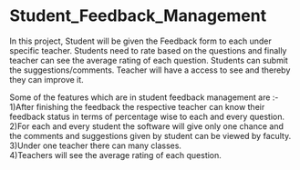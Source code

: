 # Student_Feedback_Management
In this project, Student will be given the Feedback form to each under specific teacher. Students need to rate based on the questions and finally teacher can see the average rating of each question. Students can submit the suggestions/comments. Teacher will have a access to see and thereby they can improve it.

Some of the features which are in  student feedback management are :-                                                                     
1)After finishing the feedback the respective teacher can know their feedback status in terms of percentage wise to each and every question.                                                                                                                          
2)For each and every student the software will give only one chance and the comments and suggestions given by student can be viewed by faculty.                                                                                                                                   
3)Under one teacher there can many classes.                                                                                           
4)Teachers will see the average rating of each question.
